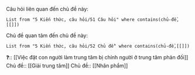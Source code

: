 Câu hỏi liên quan đến chủ đề này:
```dataview
List from "5 Kiến thức, câu hỏi/51 Câu hỏi" where contains(chủ-đề,[[]]) 
```

Chủ đề quan tâm đến chủ đề này:
```dataview
List from "5 Kiến thức, câu hỏi/52 Chủ đề" where contains(chủ-đề,[[]]) 
```
❓:: [[Việc đặt con người làm trung tâm bị chính người ở trung tâm phản đối]]
Chủ đề:: [[Giải trung tâm]]
Chủ đề:: [[Nhân phẩm]]